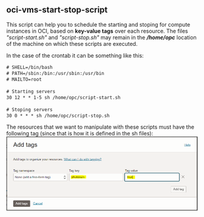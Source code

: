 ## oci-vms-start-stop-script
This script can help you to schedule the starting and stoping for compute instances in OCI, based on **key-value tags** over each resource.
The files _"script-start.sh"_ and _"script-stop.sh"_ may remain in the _**/home/opc**_ location of the machine on which these scripts are executed.

In the case of the crontab it can be something like this:
```
# SHELL=/bin/bash
# PATH=/sbin:/bin:/usr/sbin:/usr/bin
# MAILTO=root

# Starting servers
30 12 * * 1-5 sh /home/opc/script-start.sh

# Stoping servers
30 0 * * * sh /home/opc/script-stop.sh
```

The resources that we want to manipulate with these scripts must have the following tag (since that is how it is defined in the sh files):
![Screenshot of a comment on a GitHub issue showing an image, added in the Markdown, of an Octocat smiling and raising a tentacle.](https://github.com/jcordoba7/oci-vms-start-stop-script/blob/main/key-value-tag-sample.png)
